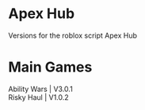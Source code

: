 # Apex Hub
Versions for the roblox script Apex Hub
# Main Games
Ability Wars | V3.0.1\
Risky Haul   | V1.0.2
